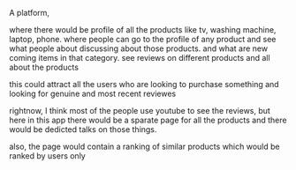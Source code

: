 A platform,

where there would be profile of all the products like tv, washing machine, laptop, phone.
where people can go to the profile of any product and see what people about discussing about those products. and what are new coming items in that category. 
see reviews on different products and all about the products

this could attract all the users who are looking to purchase something and looking for genuine and most recent reviewes


rightnow, I think most of the people use youtube to see the reviews, but here in this app there would be a sparate page for all the products and there would be dedicted
talks on those things. 

also, the page would contain a ranking of similar products which would be ranked by users only
